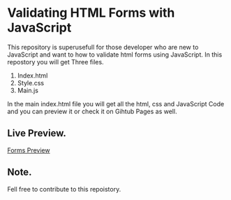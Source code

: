 # Validating HTML Forms with JavaScript
This repository is superusefull for those developer who are new to JavaScript and want to how to validate html forms using JavaScript.
In this repostory you will get Three files.

1. Index.html
2. Style.css
3. Main.js

In the main index.html file you will get all the html, css and JavaScript Code and you can preview it or check it on Gihtub Pages as well.

## Live Preview.
<a href="https://muhammadshakir-dev.github.io/Validating-forms-with-JavaScript/" target="_blank"> Forms Preview </a>

## Note.
Fell free to contribute to this repoistory.


